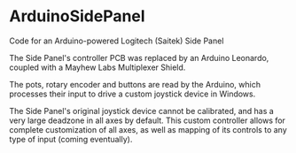 # ArduinoSidePanel
Code for an Arduino-powered Logitech (Saitek) Side Panel


The Side Panel's controller PCB was replaced by an Arduino Leonardo, coupled with a Mayhew Labs Multiplexer Shield.

The pots, rotary encoder and buttons are read by the Arduino, which processes their input to drive a custom joystick device in Windows.

The Side Panel's original joystick device cannot be calibrated, and has a very large deadzone in all axes by default. This custom controller allows for complete customization of all axes, as well as mapping of its controls to any type of input (coming eventually).

